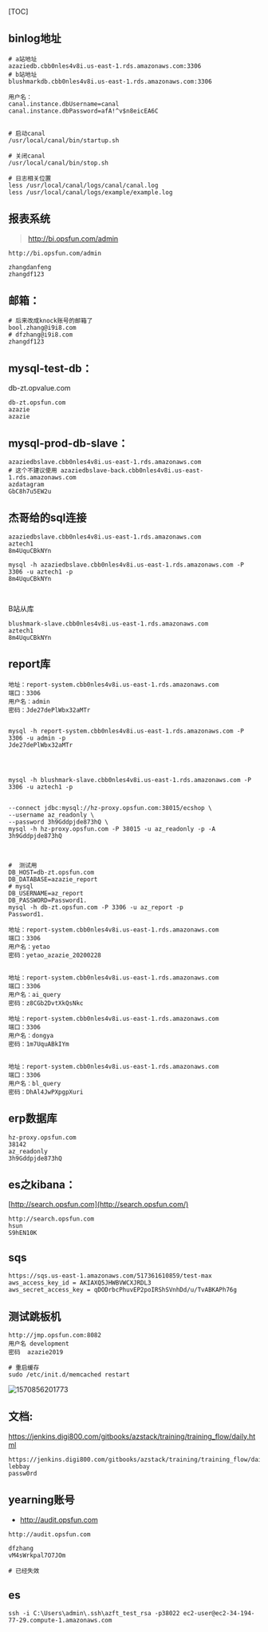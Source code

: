 [TOC]

## binlog地址

```shell
# a站地址
azaziedb.cbb0nles4v8i.us-east-1.rds.amazonaws.com:3306
# b站地址
blushmarkdb.cbb0nles4v8i.us-east-1.rds.amazonaws.com:3306

用户名：
canal.instance.dbUsername=canal
canal.instance.dbPassword=afA!^v$n8eicEA6C


# 启动canal
/usr/local/canal/bin/startup.sh

# 关闭canal
/usr/local/canal/bin/stop.sh

# 日志相关位置
less /usr/local/canal/logs/canal/canal.log
less /usr/local/canal/logs/example/example.log
```





## 报表系统

>  http://bi.opsfun.com/admin 

```shell
http://bi.opsfun.com/admin

zhangdanfeng
zhangdf123
```





## 邮箱：

```shell
# 后来改成knock账号的邮箱了
bool.zhang@i9i8.com
# dfzhang@i9i8.com
zhangdf123
```





## mysql-test-db：

db-zt.opvalue.com

```shell
db-zt.opsfun.com
azazie
azazie
```



## mysql-prod-db-slave：

```mysql
azaziedbslave.cbb0nles4v8i.us-east-1.rds.amazonaws.com
# 这个不建议使用 azaziedbslave-back.cbb0nles4v8i.us-east-1.rds.amazonaws.com
azdatagram
GbC8h7u5EW2u
```



## 杰哥给的sql连接

```mysql
azaziedbslave.cbb0nles4v8i.us-east-1.rds.amazonaws.com
aztech1
8m4UquCBkNYn

mysql -h azaziedbslave.cbb0nles4v8i.us-east-1.rds.amazonaws.com -P 3306 -u aztech1 -p 
8m4UquCBkNYn



```





B站从库

```shell
blushmark-slave.cbb0nles4v8i.us-east-1.rds.amazonaws.com
aztech1
8m4UquCBkNYn
```





## report库

```shell
地址：report-system.cbb0nles4v8i.us-east-1.rds.amazonaws.com  
端口：3306
用户名：admin
密码：Jde27dePlWbx32aMTr


mysql -h report-system.cbb0nles4v8i.us-east-1.rds.amazonaws.com -P 3306 -u admin -p 
Jde27dePlWbx32aMTr




mysql -h blushmark-slave.cbb0nles4v8i.us-east-1.rds.amazonaws.com -P 3306 -u aztech1 -p 


--connect jdbc:mysql://hz-proxy.opsfun.com:38015/ecshop \
--username az_readonly \
--password 3h9Gddpjde873hQ \
mysql -h hz-proxy.opsfun.com -P 38015 -u az_readonly -p -A
3h9Gddpjde873hQ



#  测试用
DB_HOST=db-zt.opsfun.com
DB_DATABASE=azazie_report
# mysql
DB_USERNAME=az_report
DB_PASSWORD=Password1.
mysql -h db-zt.opsfun.com -P 3306 -u az_report -p 
Password1.
```



```mysql
地址：report-system.cbb0nles4v8i.us-east-1.rds.amazonaws.com  
端口：3306
用户名：yetao
密码：yetao_azazie_20200228


地址：report-system.cbb0nles4v8i.us-east-1.rds.amazonaws.com  
端口：3306
用户名：ai_query
密码：z8CGb2DvtXkQsNkc

地址：report-system.cbb0nles4v8i.us-east-1.rds.amazonaws.com  
端口：3306
用户名：dongya
密码：1m7UquABkIYm


地址：report-system.cbb0nles4v8i.us-east-1.rds.amazonaws.com  
端口：3306
用户名：bl_query
密码：DhAl4JwPXpgpXuri
```



## erp数据库

```shell
hz-proxy.opsfun.com
38142
az_readonly
3h9Gddpjde873hQ
```





## es之kibana：

[http://search.opsfun.com](http://search.opsfun.com/)

 ```shell
http://search.opsfun.com
hsun
S9hEN10K
 ```



## sqs

```mysql
https://sqs.us-east-1.amazonaws.com/517361610859/test-max
aws_access_key_id = AKIAXQ5JHWBVWCXJRDL3
aws_secret_access_key = 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
```



## 测试跳板机

```shell
http://jmp.opsfun.com:8082
用户名 development
密码  azazie2019

# 重启缓存
sudo /etc/init.d/memcached restart
```

![1570856201773](.\assets\1570856201773.png)



## 文档:

https://jenkins.digi800.com/gitbooks/azstack/training/training_flow/daily.html

```shell
https://jenkins.digi800.com/gitbooks/azstack/training/training_flow/daily.html
lebbay
passw0rd
```





## yearning账号

* http://audit.opsfun.com

```mysql
http://audit.opsfun.com

dfzhang
vM4sWrkpal7O7JOm

# 已经失效
```





## es

```shell
ssh -i C:\Users\admin\.ssh\azft_test_rsa -p38022 ec2-user@ec2-34-194-77-29.compute-1.amazonaws.com
```



